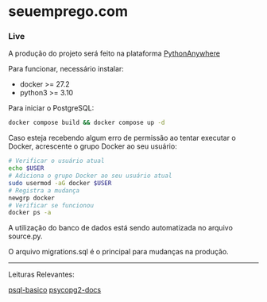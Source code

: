 # seuemprego.com

### Live
A produção do projeto será feito na plataforma [PythonAnywhere](https://pythonanywhere.com/)

Para funcionar, necessário instalar:
- docker >= 27.2
- python3 >= 3.10

Para iniciar o PostgreSQL:
```bash
docker compose build && docker compose up -d
```

Caso esteja recebendo algum erro de permissão ao tentar executar o Docker, acrescente o grupo Docker ao seu usuário:
```bash
# Verificar o usuário atual
echo $USER
# Adiciona o grupo Docker ao seu usuário atual
sudo usermod -aG docker $USER
# Registra a mudança
newgrp docker
# Verificar se funcionou
docker ps -a
```

A utilização do banco de dados está sendo automatizada no arquivo source.py.

O arquivo migrations.sql é o principal para mudanças na produção.

---

Leituras Relevantes:

[psql-basico](https://hasura.io/blog/top-psql-commands-and-flags-you-need-to-know-postgresql)
[psycopg2-docs](https://www.psycopg.org/docs/usage.html#)